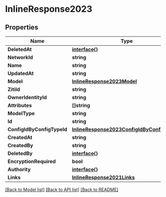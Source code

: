 # InlineResponse2023

## Properties

Name | Type | Description | Notes
------------ | ------------- | ------------- | -------------
**DeletedAt** | [**interface{}**](.md) |  | 
**NetworkId** | **string** |  | 
**Name** | **string** |  | 
**UpdatedAt** | **string** |  | 
**Model** | [**InlineResponse2023Model**](inline_response_202_3_model.md) |  | 
**ZitiId** | **string** |  | 
**OwnerIdentityId** | **string** |  | 
**Attributes** | **[]string** |  | 
**ModelType** | **string** |  | 
**Id** | **string** |  | 
**ConfigIdByConfigTypeId** | [**InlineResponse2023ConfigIdByConfigTypeId**](inline_response_202_3_configIdByConfigTypeId.md) |  | 
**CreatedAt** | **string** |  | 
**CreatedBy** | **string** |  | 
**DeletedBy** | [**interface{}**](.md) |  | 
**EncryptionRequired** | **bool** |  | 
**Authority** | [**interface{}**](.md) |  | 
**Links** | [**InlineResponse2021Links**](inline_response_202_1__links.md) |  | 

[[Back to Model list]](../README.md#documentation-for-models) [[Back to API list]](../README.md#documentation-for-api-endpoints) [[Back to README]](../README.md)


